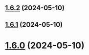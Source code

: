## [1.6.2](https://github.com/dark-kitt/vue-ts-kitt/compare/v1.6.1...v1.6.2) (2024-05-10)

## [1.6.1](https://github.com/dark-kitt/vue-ts-kitt/compare/v1.6.0...v1.6.1) (2024-05-10)

# [1.6.0](https://github.com/dark-kitt/vue-ts-kitt/compare/v1.5.11...v1.6.0) (2024-05-10)
